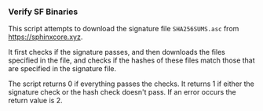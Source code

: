 ### Verify SF Binaries ###
This script attempts to download the signature file `SHA256SUMS.asc` from https://sphinxcore.xyz.

It first checks if the signature passes, and then downloads the files specified in the file, and checks if the hashes of these files match those that are specified in the signature file.

The script returns 0 if everything passes the checks. It returns 1 if either the signature check or the hash check doesn't pass. If an error occurs the return value is 2.